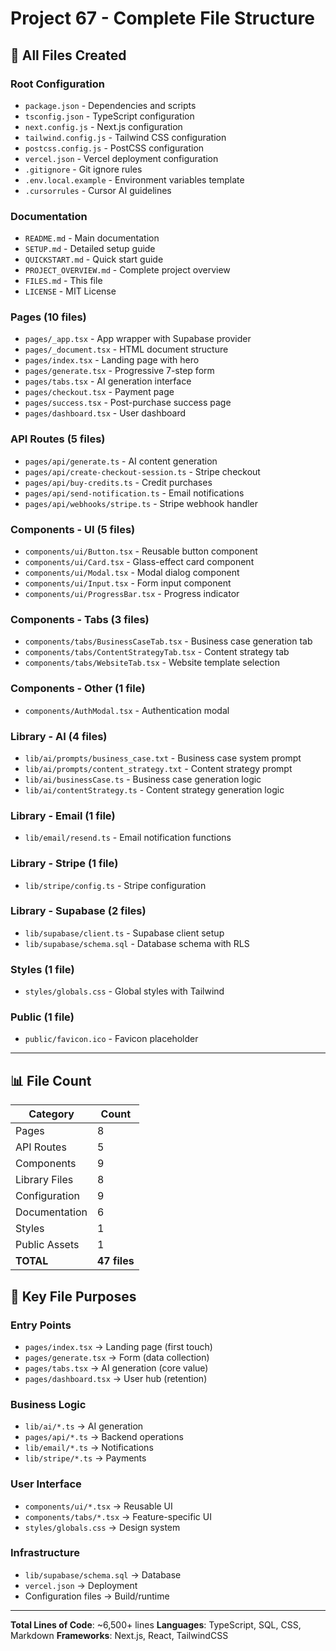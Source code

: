# Project 67 - Complete File Structure

## 📁 All Files Created

### Root Configuration
- `package.json` - Dependencies and scripts
- `tsconfig.json` - TypeScript configuration
- `next.config.js` - Next.js configuration
- `tailwind.config.js` - Tailwind CSS configuration
- `postcss.config.js` - PostCSS configuration
- `vercel.json` - Vercel deployment configuration
- `.gitignore` - Git ignore rules
- `.env.local.example` - Environment variables template
- `.cursorrules` - Cursor AI guidelines

### Documentation
- `README.md` - Main documentation
- `SETUP.md` - Detailed setup guide
- `QUICKSTART.md` - Quick start guide
- `PROJECT_OVERVIEW.md` - Complete project overview
- `FILES.md` - This file
- `LICENSE` - MIT License

### Pages (10 files)
- `pages/_app.tsx` - App wrapper with Supabase provider
- `pages/_document.tsx` - HTML document structure
- `pages/index.tsx` - Landing page with hero
- `pages/generate.tsx` - Progressive 7-step form
- `pages/tabs.tsx` - AI generation interface
- `pages/checkout.tsx` - Payment page
- `pages/success.tsx` - Post-purchase success page
- `pages/dashboard.tsx` - User dashboard

### API Routes (5 files)
- `pages/api/generate.ts` - AI content generation
- `pages/api/create-checkout-session.ts` - Stripe checkout
- `pages/api/buy-credits.ts` - Credit purchases
- `pages/api/send-notification.ts` - Email notifications
- `pages/api/webhooks/stripe.ts` - Stripe webhook handler

### Components - UI (5 files)
- `components/ui/Button.tsx` - Reusable button component
- `components/ui/Card.tsx` - Glass-effect card component
- `components/ui/Modal.tsx` - Modal dialog component
- `components/ui/Input.tsx` - Form input component
- `components/ui/ProgressBar.tsx` - Progress indicator

### Components - Tabs (3 files)
- `components/tabs/BusinessCaseTab.tsx` - Business case generation tab
- `components/tabs/ContentStrategyTab.tsx` - Content strategy tab
- `components/tabs/WebsiteTab.tsx` - Website template selection

### Components - Other (1 file)
- `components/AuthModal.tsx` - Authentication modal

### Library - AI (4 files)
- `lib/ai/prompts/business_case.txt` - Business case system prompt
- `lib/ai/prompts/content_strategy.txt` - Content strategy prompt
- `lib/ai/businessCase.ts` - Business case generation logic
- `lib/ai/contentStrategy.ts` - Content strategy generation logic

### Library - Email (1 file)
- `lib/email/resend.ts` - Email notification functions

### Library - Stripe (1 file)
- `lib/stripe/config.ts` - Stripe configuration

### Library - Supabase (2 files)
- `lib/supabase/client.ts` - Supabase client setup
- `lib/supabase/schema.sql` - Database schema with RLS

### Styles (1 file)
- `styles/globals.css` - Global styles with Tailwind

### Public (1 file)
- `public/favicon.ico` - Favicon placeholder

---

## 📊 File Count

| Category | Count |
|----------|-------|
| Pages | 8 |
| API Routes | 5 |
| Components | 9 |
| Library Files | 8 |
| Configuration | 9 |
| Documentation | 6 |
| Styles | 1 |
| Public Assets | 1 |
| **TOTAL** | **47 files** |

## 🎯 Key File Purposes

### Entry Points
- `pages/index.tsx` → Landing page (first touch)
- `pages/generate.tsx` → Form (data collection)
- `pages/tabs.tsx` → AI generation (core value)
- `pages/dashboard.tsx` → User hub (retention)

### Business Logic
- `lib/ai/*.ts` → AI generation
- `pages/api/*.ts` → Backend operations
- `lib/email/*.ts` → Notifications
- `lib/stripe/*.ts` → Payments

### User Interface
- `components/ui/*.tsx` → Reusable UI
- `components/tabs/*.tsx` → Feature-specific UI
- `styles/globals.css` → Design system

### Infrastructure
- `lib/supabase/schema.sql` → Database
- `vercel.json` → Deployment
- Configuration files → Build/runtime

---

**Total Lines of Code**: ~6,500+ lines
**Languages**: TypeScript, SQL, CSS, Markdown
**Frameworks**: Next.js, React, TailwindCSS

